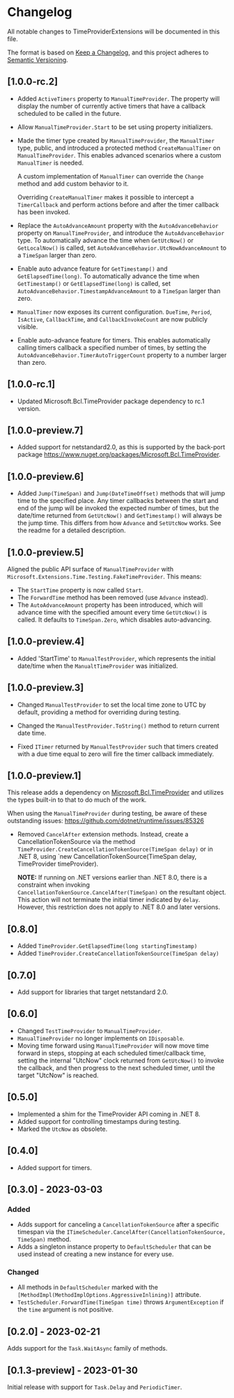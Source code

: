 # Changelog

All notable changes to TimeProviderExtensions will be documented in this file.

The format is based on [Keep a Changelog](https://keepachangelog.com/en/1.0.0/),
and this project adheres to [Semantic Versioning](https://semver.org/spec/v2.0.0.html).

## [1.0.0-rc.2]

- Added `ActiveTimers` property to `ManualTimeProvider`. The property will display the number of currently active timers that have a callback scheduled to be called in the future.

- Allow `ManualTimeProvider.Start` to be set using property initializers.

- Made the timer type created by `ManualTimeProvider`, the `ManualTimer` type, public, and introduced a protected method `CreateManualTimer` on `ManualTimeProvider`. This enables advanced scenarios where a custom `ManualTimer` is needed.

  A custom implementation of `ManualTimer` can override the `Change` method and add custom behavior to it.

  Overriding `CreateManualTimer` makes it possible to intercept a `TimerCallback` and perform actions before and after the timer callback has been invoked.

- Replace the `AutoAdvanceAmount` property with the `AutoAdvanceBehavior` property on `ManualTimeProvider`, and introduce the `AutoAdvanceBehavior` type. To automatically advance the time when `GetUtcNow()` or `GetLocalNow()` is called, set `AutoAdvanceBehavior.UtcNowAdvanceAmount` to a `TimeSpan` larger than zero.

- Enable auto advance feature for `GetTimestamp()` and `GetElapsedTime(long)`. To automatically advance the time when `GetTimestamp()` or `GetElapsedTime(long)` is called, set `AutoAdvanceBehavior.TimestampAdvanceAmount` to a `TimeSpan` larger than zero.

- `ManualTimer` now exposes its current configuration. `DueTime`, `Period`, `IsActive`, `CallbackTime`, and `CallbackInvokeCount` are now publicly visible.

- Enable auto-advance feature for timers. This enables automatically calling timers callback a specified number of times, by setting the `AutoAdvanceBehavior.TimerAutoTriggerCount` property to a number larger than zero.

## [1.0.0-rc.1]

- Updated Microsoft.Bcl.TimeProvider package dependency to rc.1 version.

## [1.0.0-preview.7]

- Added support for netstandard2.0, as this is supported by the back-port package https://www.nuget.org/packages/Microsoft.Bcl.TimeProvider.

## [1.0.0-preview.6]

- Added `Jump(TimeSpan)` and `Jump(DateTimeOffset)` methods that will jump time to the specified place. Any timer callbacks between the start and end of the jump will be invoked the expected number of times, but the date/time returned from `GetUtcNow()` and `GetTimestamp()` will always be the jump time. This differs from how `Advance` and `SetUtcNow` works. See the readme for a detailed description.

## [1.0.0-preview.5]

Aligned the public API surface of `ManualTimeProvider` with `Microsoft.Extensions.Time.Testing.FakeTimeProvider`. This means:

  - The `StartTime` property is now called `Start`.
  - The `ForwardTime` method has been removed (use `Advance` instead).
  - The `AutoAdvanceAmount` property has been introduced, which will advance time with the specified amount every time `GetUtcNow()` is called. It defaults to `TimeSpan.Zero`, which disables auto-advancing.

## [1.0.0-preview.4]

- Added 'StartTime' to `ManualTestProvider`, which represents the initial date/time when the `ManualtTimeProvider` was initialized.

## [1.0.0-preview.3]

- Changed `ManualTestProvider` to set the local time zone to UTC by default, providing a method for overriding during testing.

- Changed the `ManualTestProvider.ToString()` method to return current date time.

- Fixed `ITimer` returned by `ManualTestProvider` such that timers created with a due time equal to zero will fire the timer callback immediately.

## [1.0.0-preview.1]

This release adds a dependency on [Microsoft.Bcl.TimeProvider](https://www.nuget.org/packages/Microsoft.Bcl.TimeProvider) and utilizes the types built-in to that to do much of the work.

When using the `ManualTimeProvider` during testing, be aware of these outstanding issues: https://github.com/dotnet/runtime/issues/85326

- Removed `CancelAfter` extension methods. Instead, create a CancellationTokenSource via the method `TimeProvider.CreateCancellationTokenSource(TimeSpan delay)` or in .NET 8, using `new CancellationTokenSource(TimeSpan delay, TimeProvider timeProvider).

  **NOTE:** If running on .NET versions earlier than .NET 8.0, there is a constraint when invoking `CancellationTokenSource.CancelAfter(TimeSpan)` on the resultant object. This action will not terminate the initial timer indicated by `delay`. However, this restriction does not apply to .NET 8.0 and later versions.

## [0.8.0]

- Added `TimeProvider.GetElapsedTime(long startingTimestamp)`
- Added `TimeProvider.CreateCancellationTokenSource(TimeSpan delay)`

## [0.7.0]

- Add support for libraries that target netstandard 2.0.

## [0.6.0]

- Changed `TestTimeProvider` to `ManualTimeProvider`.
- `ManualTimeProvider` no longer implements on `IDisposable`.
- Moving time forward using `ManualTimeProvider` will now move time forward in steps, stopping at each scheduled timer/callback time, setting the internal "UtcNow" clock returned from `GetUtcNow()` to invoke the callback, and then progress to the next scheduled timer, until the target "UtcNow" is reached.

## [0.5.0]

- Implemented a shim for the TimeProvider API coming in .NET 8.
- Added support for controlling timestamps during testing.
- Marked the `UtcNow` as obsolete.

## [0.4.0]

- Added support for timers.

## [0.3.0] - 2023-03-03

### Added

- Adds support for canceling a `CancellationTokenSource` after a specific timespan via the `ITimeScheduler.CancelAfter(CancellationTokenSource, TimeSpan)` method.
- Adds a singleton instance property to `DefaultScheduler` that can be used instead of creating a new instance for every use.

### Changed

- All methods in `DefaultScheduler` marked with the `[MethodImpl(MethodImplOptions.AggressiveInlining)]` attribute.
- `TestScheduler.ForwardTime(TimeSpan time)` throws `ArgumentException` if the `time` argument is not positive.

## [0.2.0] - 2023-02-21

Adds support for the `Task.WaitAsync` family of methods.

## [0.1.3-preview] - 2023-01-30

Initial release with support for `Task.Delay` and `PeriodicTimer`.
